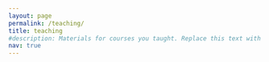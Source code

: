 ```yaml
---
layout: page
permalink: /teaching/
title: teaching
#description: Materials for courses you taught. Replace this text with your description.
nav: true
---
```

